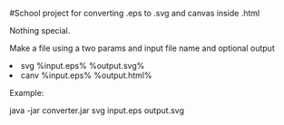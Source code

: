 #School project for converting .eps to .svg and canvas inside .html

Nothing special.

Make a file using a two params and input file name and optional output
<li> svg %input.eps% %output.svg%</li>
<li> canv %input.eps% %output.html%</li>

Example:

java -jar converter.jar svg input.eps output.svg